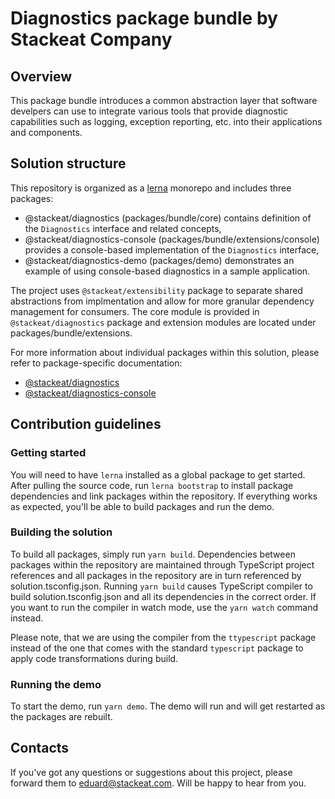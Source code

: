 # Diagnostics package bundle by Stackeat Company

## Overview

This package bundle introduces a common abstraction layer that software develpers can use to integrate various tools that provide diagnostic capabilities such as logging, exception reporting, etc. into their applications and components.

## Solution structure

This repository is organized as a [lerna](https://github.com/lerna/lerna) monorepo and includes three packages:
- @stackeat/diagnostics (packages/bundle/core) contains definition of the `Diagnostics` interface and related concepts,
- @stackeat/diagnostics-console (packages/bundle/extensions/console) provides a console-based implementation of the `Diagnostics` interface,
- @stackeat/diagnostics-demo (packages/demo) demonstrates an example of using console-based diagnostics in a sample application.

The project uses `@stackeat/extensibility` package to separate shared abstractions from implmentation and allow for more granular dependency management for consumers. The core module is provided in `@stackeat/diagnostics` package and extension modules are located under packages/bundle/extensions.

For more information about individual packages within this solution, please refer to package-specific documentation:
- [@stackeat/diagnostics](packages/bundle/core/readme.md)
- [@stackeat/diagnostics-console](packages/bundle/extensions/console/readme.md)

## Contribution guidelines

### Getting started

You will need to have `lerna` installed as a global package to get started. After pulling the source code, run `lerna bootstrap` to install package dependencies and link packages within the repository. If everything works as expected, you'll be able to build packages and run the demo.

### Building the solution

To build all packages, simply run `yarn build`. Dependencies between packages within the repository are maintained through TypeScript project references and all packages in the repository are in turn referenced by solution.tsconfig.json. Running `yarn build` causes TypeScript compiler to build solution.tsconfig.json and all its dependencies in the correct order. If you want to run the compiler in watch mode, use the `yarn watch` command instead.

Please note, that we are using the compiler from the `ttypescript` package instead of the one that comes with the standard `typescript` package to apply code transformations during build.

### Running the demo

To start the demo, run `yarn demo`. The demo will run and will get restarted as the packages are rebuilt.

## Contacts

If you've got any questions or suggestions about this project, please forward them to eduard@stackeat.com. Will be happy to hear from you.